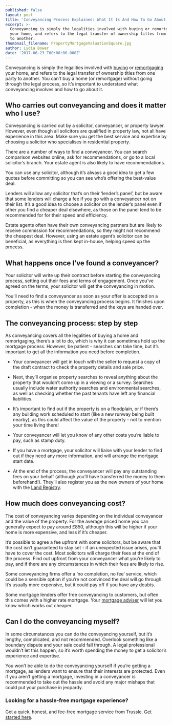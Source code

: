 ```yaml
---
published: false
layout: post
title: 'Conveyancing Process Explained: What It Is And How To Go About It'
excerpt: >-
  Conveyancing is simply the legalities involved with buying or remortgaging
  your home, and refers to the legal transfer of ownership titles from one party
  to another.  
thumbnail_filename: PropertyMortgageValuationSquare.jpg
author: Lydia Bower
date: '2017-06-23 T00:00:00.000Z'
---
```

Conveyancing is simply the legalities involved with [buying](https://apply.trussle.com/affordability-calculator-offer-accepted) or [remortgaging](https://apply.trussle.com/remortgage-quick-check) your home, and refers to the legal transfer of ownership titles from one party to another. You can’t buy a home (or remortgage) without going through the legal process, so it’s important to understand what conveyancing involves and how to go about it. 
 
## Who carries out conveyancing and does it matter who I use?
Conveyancing is carried out by a solicitor, conveyancer, or property lawyer. However, even though all solicitors are qualified in property law, not all have experience in this area. Make sure you get the best service and expertise by choosing a solicitor who specialises in residential property. 
 
There are a number of ways to find a conveyancer. You can search comparison websites online, ask for recommendations, or go to a local solicitor’s branch. Your estate agent is also likely to have recommendations. 
 
You can use any solicitor, although it’s always a good idea to get a few quotes before committing so you can see who’s offering the best-value deal. 
 
Lenders will allow any solicitor that’s on their ‘lender’s panel’, but be aware that some lenders will charge a fee if you go with a conveyancer not on their list. It’s a good idea to choose a solicitor on the lender’s panel even if other you find a cheaper deal elsewhere, as those on the panel tend to be recommended for for their speed and efficiency. 
 
Estate agents often have their own conveyancing partners but are likely to receive commission for recommendations, so they might not recommend the cheapest deal. However, using an estate agent’s solicitor can be beneficial, as everything is then kept in-house, helping speed up the process. 
 
## What happens once I’ve found a conveyancer?
Your solicitor will write up their contract before starting the conveyancing process, setting out their fees and terms of engagement. Once you’ve agreed on the terms, your solicitor will get the conveyancing in motion. 
 
You’ll need to find a conveyancer as soon as your offer is accepted on a property, as this is when the conveyancing process begins. It finishes upon completion - when the money is transferred and the keys are handed over.
 
## The conveyancing process: step by step
As conveyancing covers all the legalities of buying a home and remortgaging, there’s a lot to do, which is why it can sometimes hold up the mortgage process. However, be patient - searches can take time, but it’s important to get all the information you need before completion.
 
- Your conveyancer will get in touch with the seller to request a copy of the draft contract to check the property details and sale price.  
 
- Next, they’ll organise property searches to reveal anything about the property that wouldn’t come up in a viewing or a survey. Searches usually include water authority searches and environmental searches, as well as checking whether the past tenants have left any financial liabilities. 
 
- It’s important to find out if the property is on a floodplain, or if there’s any building work scheduled to start (like a new runway being built nearby), as this could affect the value of the property - not to mention your time living there!
 
- Your conveyancer will let you know of any other costs you’re liable to pay, such as stamp duty. 
 
- If you have a mortgage, your solicitor will liaise with your lender to find out if they need any more information, and will arrange the mortgage start date. 
 
- At the end of the process, the conveyancer will pay any outstanding fees on your behalf (although you’ll have transferred the money to them beforehand!). They’ll also register you as the new owners of your home with the [Land Registry](https://www.gov.uk/government/organisations/land-registry).

## How much does conveyancing cost?
The cost of conveyancing varies depending on the individual conveyancer and the value of the property. For the average priced home you can generally expect to pay around £850, although this will be higher if your home is more expensive, and less if it’s cheaper. 
 
It’s possible to agree a fee upfront with some solicitors, but be aware that the cost isn’t guaranteed to stay set - if an unexpected issue arises, you’ll have to cover the cost. Most solicitors will charge their fees at the end of the process. Find out upfront from your conveyancer what you’re likely to pay, and if there are any circumstances in which their fees are likely to rise. 
 
Some conveyancing firms offer a ‘no completion, no fee’ service, which could be a sensible option if you’re not convinced the deal will go through. It’s usually more expensive, but it could pay off if you have any doubts. 
 
Some mortgage lenders offer free conveyancing to customers, but often this comes with a higher rate mortgage. Your [mortgage adviser](https://trussle.com/?utm_source=blog&utm_medium=get-started-cta&utm_campaign=170503) will let you know which works out cheaper. 
 
## Can I do the conveyancing myself?
In some circumstances you can do the conveyancing yourself, but it’s lengthy, complicated, and not recommended. Overlook something like a boundary dispute and your sale could fall through. A legal professional wouldn’t let this happen, so it’s worth spending the money to get a solicitor’s experience and expertise. 
 
You won’t be able to do the conveyancing yourself if you’re getting a mortgage, as lenders want to ensure that their interests are protected. Even if you aren’t getting a mortgage, investing in a conveyancer is recommended to take out the hassle and avoid any major mishaps that could put your purchase in jeopardy.   
 
### Looking for a hassle-free mortgage experience?

Get a quick, honest, and fee-free mortgage service from Trussle. [Get started here](https://trussle.com/?utm_source=blog&utm_medium=get-started-cta&utm_campaign=170503).

